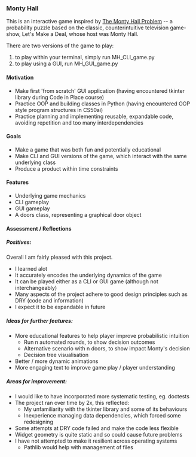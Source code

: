 ### Monty Hall  

This is an interactive game inspired by [The Monty Hall Problem](https://en.wikipedia.org/wiki/Monty_Hall_problem) -- a probability puzzle based on the classic, counterintuitive television game-show, Let's Make a Deal, whose host was Monty Hall.  

There are two versions of the game to play:
1. to play within your terminal, simply run MH_CLI_game.py
2. to play using a GUI, run MH_GUI_game.py  

#### Motivation  
* Make first 'from scratch' GUI application (having encountered tkinter library during Code in Place course)
* Practice OOP and building classes in Python (having encountered OOP style program structures in CS50ai)
* Practice planning and implementing reusable, expandable code, avoiding repetition and too many interdependencies 

#### Goals
* Make a game that was both fun and potentially educational
* Make CLI and GUI versions of the game, which interact with the same underlying class
* Produce a product within time constraints

#### Features
* Underlying game mechanics
* CLI gameplay
* GUI gameplay
* A doors class, representing a graphical door object

#### Assessment / Reflections  
##### Positives:  
Overall I am fairly pleased with this project.  
* I learned alot
* It accurately encodes the underlying dynamics of the game
* It can be played either as a CLI or GUI game (although not interchangeably)
* Many aspects of the project adhere to good design principles such as DRY (code and information)
* I expect it to be expandable in future

##### Ideas for further features:
* More educational features to help player improve probabilistic intuition 
  * Run n automated rounds, to show decision outcomes
  * Alternative scenario with n doors, to show impact Monty's decision
  * Decision tree visualisation 
* Better / more dynamic animations
* More engaging text to improve game play / player understanding

##### Areas for improvement:
* I would like to have incorporated more systematic testing, eg. doctests
* The project ran over time by 2x, this reflected:
  * My unfamiliarity with the tkinter library and some of its behaviours
  * Inexperience managing data dependencies, which forced some redesigning
* Some attempts at DRY code failed and make the code less flexible
* Widget geometry is quite static and so could cause future problems
* I have not attempted to make it resilient across operating systems 
  * Pathlib would help with management of files

